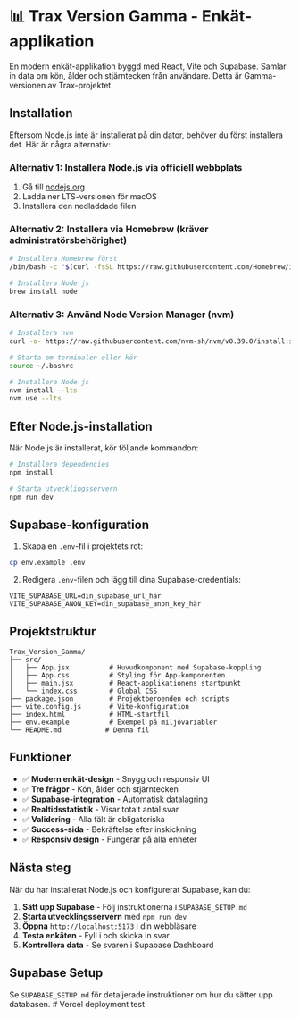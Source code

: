 # 📊 Trax Version Gamma - Enkät-applikation

En modern enkät-applikation byggd med React, Vite och Supabase. Samlar in data om kön, ålder och stjärntecken från användare. Detta är Gamma-versionen av Trax-projektet.

## Installation

Eftersom Node.js inte är installerat på din dator, behöver du först installera det. Här är några alternativ:

### Alternativ 1: Installera Node.js via officiell webbplats
1. Gå till [nodejs.org](https://nodejs.org/)
2. Ladda ner LTS-versionen för macOS
3. Installera den nedladdade filen

### Alternativ 2: Installera via Homebrew (kräver administratörsbehörighet)
```bash
# Installera Homebrew först
/bin/bash -c "$(curl -fsSL https://raw.githubusercontent.com/Homebrew/install/HEAD/install.sh)"

# Installera Node.js
brew install node
```

### Alternativ 3: Använd Node Version Manager (nvm)
```bash
# Installera nvm
curl -o- https://raw.githubusercontent.com/nvm-sh/nvm/v0.39.0/install.sh | bash

# Starta om terminalen eller kör
source ~/.bashrc

# Installera Node.js
nvm install --lts
nvm use --lts
```

## Efter Node.js-installation

När Node.js är installerat, kör följande kommandon:

```bash
# Installera dependencies
npm install

# Starta utvecklingsservern
npm run dev
```

## Supabase-konfiguration

1. Skapa en `.env`-fil i projektets rot:
```bash
cp env.example .env
```

2. Redigera `.env`-filen och lägg till dina Supabase-credentials:
```
VITE_SUPABASE_URL=din_supabase_url_här
VITE_SUPABASE_ANON_KEY=din_supabase_anon_key_här
```

## Projektstruktur

```
Trax_Version_Gamma/
├── src/
│   ├── App.jsx          # Huvudkomponent med Supabase-koppling
│   ├── App.css          # Styling för App-komponenten
│   ├── main.jsx         # React-applikationens startpunkt
│   └── index.css        # Global CSS
├── package.json         # Projektberoenden och scripts
├── vite.config.js       # Vite-konfiguration
├── index.html           # HTML-startfil
├── env.example          # Exempel på miljövariabler
└── README.md           # Denna fil
```

## Funktioner

- ✅ **Modern enkät-design** - Snygg och responsiv UI
- ✅ **Tre frågor** - Kön, ålder och stjärntecken
- ✅ **Supabase-integration** - Automatisk datalagring
- ✅ **Realtidsstatistik** - Visar totalt antal svar
- ✅ **Validering** - Alla fält är obligatoriska
- ✅ **Success-sida** - Bekräftelse efter inskickning
- ✅ **Responsiv design** - Fungerar på alla enheter

## Nästa steg

När du har installerat Node.js och konfigurerat Supabase, kan du:

1. **Sätt upp Supabase** - Följ instruktionerna i `SUPABASE_SETUP.md`
2. **Starta utvecklingsservern** med `npm run dev`
3. **Öppna** `http://localhost:5173` i din webbläsare
4. **Testa enkäten** - Fyll i och skicka in svar
5. **Kontrollera data** - Se svaren i Supabase Dashboard

## Supabase Setup

Se `SUPABASE_SETUP.md` för detaljerade instruktioner om hur du sätter upp databasen. # Vercel deployment test

